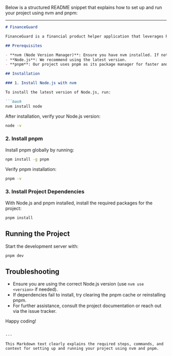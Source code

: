 Below is a structured README snippet that explains how to set up and run your project using nvm and pnpm:

---

```markdown
# FinanceGuard

FinanceGuard is a financial product helper application that leverages RAG-based AI to provide risk analysis and dispute insights for financial products. This guide will help you set up your development environment using **nvm** and **pnpm**.

## Prerequisites

- **nvm (Node Version Manager)**: Ensure you have nvm installed. If not, follow the installation instructions on the [nvm GitHub repository](https://github.com/nvm-sh/nvm).
- **Node.js**: We recommend using the latest version.
- **pnpm**: Our project uses pnpm as its package manager for faster and more efficient dependency management.

## Installation

### 1. Install Node.js with nvm

To install the latest version of Node.js, run:

```bash
nvm install node
```

After installation, verify your Node.js version:

```bash
node -v
```

### 2. Install pnpm

Install pnpm globally by running:

```bash
npm install -g pnpm
```

Verify pnpm installation:

```bash
pnpm -v
```

### 3. Install Project Dependencies

With Node.js and pnpm installed, install the required packages for the project:

```bash
pnpm install
```

## Running the Project

Start the development server with:

```bash
pnpm dev
```


## Troubleshooting

- Ensure you are using the correct Node.js version (use `nvm use <version>` if needed).
- If dependencies fail to install, try clearing the pnpm cache or reinstalling pnpm.
- For further assistance, consult the project documentation or reach out via the issue tracker.

Happy coding!
```

---

This Markdown text clearly explains the required steps, commands, and context for setting up and running your project using nvm and pnpm.
